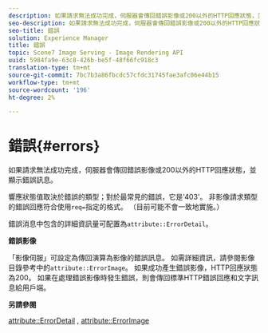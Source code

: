 ```yaml
---
description: 如果請求無法成功完成，伺服器會傳回錯誤影像或200以外的HTTP回應狀態，並顯示錯誤訊息。
seo-description: 如果請求無法成功完成，伺服器會傳回錯誤影像或200以外的HTTP回應狀態，並顯示錯誤訊息。
seo-title: 錯誤
solution: Experience Manager
title: 錯誤
topic: Scene7 Image Serving - Image Rendering API
uuid: 5984fa9e-63c8-426b-be5f-48f66fc918c3
translation-type: tm+mt
source-git-commit: 7bc7b3a86fbcdc57cfdc31745fae3afc06e44b15
workflow-type: tm+mt
source-wordcount: '196'
ht-degree: 2%

---
```



# 錯誤{#errors}

如果請求無法成功完成，伺服器會傳回錯誤影像或200以外的HTTP回應狀態，並顯示錯誤訊息。

響應狀態值取決於錯誤的類型；對於最常見的錯誤，它是&#39;403&#39;。 非影像請求類型的錯誤回應符合使用`req=`指定的格式。 （目前可能不會一致地實施。）

錯誤消息中包含的詳細資訊量可配置為`attribute::ErrorDetail`。

**錯誤影像**

「影像伺服」可設定為傳回演算為影像的錯誤訊息。 如需詳細資訊，請參閱影像目錄參考中的`attribute::ErrorImage`。 如果成功產生錯誤影像，HTTP回應狀態為200。 如果在處理錯誤影像時發生錯誤，則會傳回標準HTTP錯誤回應和文字訊息給用戶端。

**另請參閱**

[attribute::ErrorDetail](../../../../../ir-api/material-cat/image-rendering-api-ref/c-ir-material-catalog/c-ir-attributes-reference/r-ir-errordetail.md#reference-123b56eed6cf49cea6e0490672b7c53b) ,  [attribute::ErrorImage](../../../../../ir-api/material-cat/image-rendering-api-ref/c-ir-material-catalog/c-ir-attributes-reference/r-ir-errorimage.md#reference-b58bdaba96074c52802ca8dc54bfe2f0)

